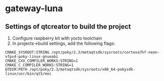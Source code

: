 # gateway-luna
## Settings of qtcreator to build the project
1. Configure raspberry kit with yocto toolchain
2. In projects->build settings, add the following flags:
```
CMAKE_SYSROOT:STRING /opt/poky/2.3/metaqtsdk/sysroots/cortexa7hf-neon-vfpv4-poky-linux-gnueabi
CMAKE_CXX_COMPILER_WORKS:STRING=1
CMAKE_C_COMPILER_WORKS:STRING=1
QTDIR:PATH /opt/poky/2.3/metaqtsdk/sysroots/x86_64-pokysdk-linux/usr/bin/qt5/moc
```

